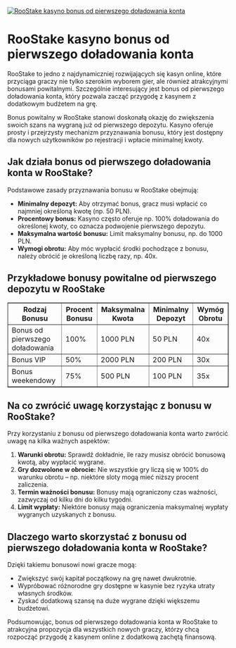 [![RooStake kasyno bonus od pierwszego doładowania konta](https://123-caf.pages.dev/gitsignup.png)](https://vrmoo.ru/Bt82HjjY)

<h1>RooStake kasyno bonus od pierwszego doładowania konta</h1> <p>RooStake to jedno z najdynamiczniej rozwijających się kasyn online, które przyciąga graczy nie tylko szerokim wyborem gier, ale również atrakcyjnymi bonusami powitalnymi. Szczególnie interesujący jest bonus od pierwszego doładowania konta, który pozwala zacząć przygodę z kasynem z dodatkowym budżetem na grę.</p> <p>Bonus powitalny w RooStake stanowi doskonałą okazję do zwiększenia swoich szans na wygraną już od pierwszego depozytu. Kasyno oferuje prosty i przejrzysty mechanizm przyznawania bonusu, który jest dostępny dla nowych użytkowników po rejestracji i wpłacie minimalnej kwoty.</p> <h2>Jak działa bonus od pierwszego doładowania konta w RooStake?</h2> <p>Podstawowe zasady przyznawania bonusu w RooStake obejmują:</p> <ul>   <li><strong>Minimalny depozyt:</strong> Aby otrzymać bonus, gracz musi wpłacić co najmniej określoną kwotę (np. 50 PLN).</li>   <li><strong>Procentowy bonus:</strong> Kasyno często oferuje np. 100% doładowania do określonej kwoty, co oznacza podwojenie pierwszego depozytu.</li>   <li><strong>Maksymalna wartość bonusu:</strong> Limit maksymalny bonusu, np. do 1000 PLN.</li>   <li><strong>Wymogi obrotu:</strong> Aby móc wypłacić środki pochodzące z bonusu, należy obrócić je określoną liczbę razy, np. 40x.</li> </ul> <h2>Przykładowe bonusy powitalne od pierwszego depozytu w RooStake</h2> <table border="1" cellpadding="8" cellspacing="0" style="border-collapse: collapse; width: 100%; max-width: 600px;">   <thead>     <tr>       <th>Rodzaj Bonusu</th>       <th>Procent Bonusu</th>       <th>Maksymalna Kwota</th>       <th>Minimalny Depozyt</th>       <th>Wymóg Obrotu</th>     </tr>   </thead>   <tbody>     <tr>       <td>Bonus od pierwszego doładowania</td>       <td>100%</td>       <td>1000 PLN</td>       <td>50 PLN</td>       <td>40x</td>     </tr>     <tr>       <td>Bonus VIP</td>       <td>50%</td>       <td>2000 PLN</td>       <td>200 PLN</td>       <td>30x</td>     </tr>     <tr>       <td>Bonus weekendowy</td>       <td>75%</td>       <td>500 PLN</td>       <td>100 PLN</td>       <td>35x</td>     </tr>   </tbody> </table> <h2>Na co zwrócić uwagę korzystając z bonusu w RooStake?</h2> <p>Przy korzystaniu z bonusu od pierwszego doładowania konta warto zwrócić uwagę na kilka ważnych aspektów:</p> <ol>   <li><strong>Warunki obrotu:</strong> Sprawdź dokładnie, ile razy musisz obrócić bonusową kwotą, aby wypłacić wygrane.</li>   <li><strong>Gry dozwolone w obrocie:</strong> Nie wszystkie gry liczą się w 100% do warunku obrotu – np. niektóre sloty mogą mieć niższy procent zaliczenia.</li>   <li><strong>Termin ważności bonusu:</strong> Bonusy mają ograniczony czas ważności, zazwyczaj od kilku dni do kilku tygodni.</li>   <li><strong>Limit wypłaty:</strong> Niektóre bonusy mają ograniczenia maksymalnej wypłaty wygranych uzyskanych z bonusu.</li> </ol> <h2>Dlaczego warto skorzystać z bonusu od pierwszego doładowania konta w RooStake?</h2> <p>Dzięki takiemu bonusowi nowi gracze mogą:</p> <ul>   <li>Zwiększyć swój kapitał początkowy na grę nawet dwukrotnie.</li>   <li>Wypróbować różnorodne gry dostępne w kasynie bez ryzyka utraty własnych środków.</li>   <li>Zyskać dodatkową szansę na duże wygrane dzięki większemu budżetowi.</li> </ul> <p>Podsumowując, bonus od pierwszego doładowania konta w RooStake to atrakcyjna propozycja dla wszystkich nowych graczy, którzy chcą rozpocząć przygodę z kasynem online z dodatkową zachętą finansową.</p>